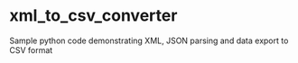 # xml_to_csv_converter
Sample python code demonstrating XML, JSON parsing and data export to CSV format
